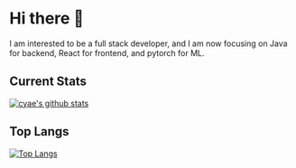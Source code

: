 # Hi there 👋

I am interested to be a full stack developer, and I am now focusing on Java for backend, React for frontend, and pytorch for ML.

## Current Stats
[![cyae's github stats](https://github-readme-stats.vercel.app/api?username=cyae&show_icons=true&theme=transparent&count_private=true&include_all_commits=true&card_width=300px)](https://github.com/cyae)

## Top Langs
[![Top Langs](https://github-readme-stats.vercel.app/api/top-langs/?username=cyae&layout=compact&theme=transparent&include_forks=false&langs_count=10&card_width=300px)](https://github.com/cyae)

